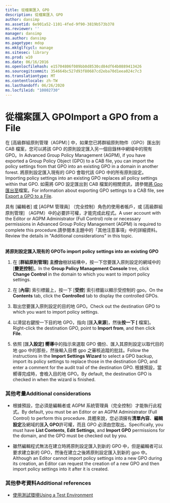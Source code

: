 ```yaml
---
title: 從檔案匯入 GPO
description: 從檔案匯入 GPO
author: dansimp
ms.assetid: 6e901a52-1101-4fed-9f90-3819b573b378
ms.reviewer: ''
manager: dansimp
ms.author: dansimp
ms.pagetype: mdop
ms.mktglfcycl: manage
ms.sitesec: library
ms.prod: w10
ms.date: 06/16/2016
ms.openlocfilehash: e15704806f089bb0d8530cd84df64b0889413426
ms.sourcegitcommit: 354664bc527d93f80687cd2eba70d1eea024c7c3
ms.translationtype: MT
ms.contentlocale: zh-TW
ms.lasthandoff: 06/26/2020
ms.locfileid: "10802730"
---
```

# <span data-ttu-id="7e560-103">從檔案匯入 GPO</span><span class="sxs-lookup"><span data-stu-id="7e560-103">Import a GPO from a File</span></span>


<span data-ttu-id="7e560-104">在 [高級群組原則管理（AGPM）] 中，如果您已將群組原則物件（GPO）匯出到 CAB 檔案，您可以將該 GPO 的原則設定匯入另一個目錄林中網域中的現有 GPO。</span><span class="sxs-lookup"><span data-stu-id="7e560-104">In Advanced Group Policy Management (AGPM), if you have exported a Group Policy Object (GPO) to a CAB file, you can import the policy settings from that GPO into an existing GPO in a domain in another forest.</span></span> <span data-ttu-id="7e560-105">將原則設定匯入現有的 GPO 會取代該 GPO 中的所有原則設定。</span><span class="sxs-lookup"><span data-stu-id="7e560-105">Importing policy settings into an existing GPO replaces all policy settings within that GPO.</span></span> <span data-ttu-id="7e560-106">如需將 GPO 設定匯出到 CAB 檔案的相關資訊，請參閱[將 Gpo 匯出至](export-a-gpo-to-a-file.md)檔案。</span><span class="sxs-lookup"><span data-stu-id="7e560-106">For information about exporting GPO settings to a CAB file, see [Export a GPO to a File](export-a-gpo-to-a-file.md).</span></span>

<span data-ttu-id="7e560-107">具有 [編輯者] 或 [AGPM 管理員] （完全控制）角色的使用者帳戶，或 [高級群組原則管理] （AGPM）中的必要許可權，才能完成此程式。</span><span class="sxs-lookup"><span data-stu-id="7e560-107">A user account with the Editor or AGPM Administrator (Full Control) role or necessary permissions in Advanced Group Policy Management (AGPM) is required to complete this procedure.</span></span><span data-ttu-id="7e560-108">請參閱本主題中的「其他注意事項」中的詳細資料。</span><span class="sxs-lookup"><span data-stu-id="7e560-108">Review the details in "Additional considerations" in this topic.</span></span>

## <a href="" id="bkmk-existing"></a>


**<span data-ttu-id="7e560-109">將原則設定匯入現有的 GPO</span><span class="sxs-lookup"><span data-stu-id="7e560-109">To import policy settings into an existing GPO</span></span>**

1.  <span data-ttu-id="7e560-110">在 [**群組原則管理] 主控台**樹狀結構中，按一下您要匯入原則設定的網域中的 [**變更控制**]。</span><span class="sxs-lookup"><span data-stu-id="7e560-110">In the **Group Policy Management Console** tree, click **Change Control** in the domain to which you want to import policy settings.</span></span>

2.  <span data-ttu-id="7e560-111">在 [**內容**] 索引標籤上，按一下 [**受控**] 索引標籤以顯示受控制的 gpo。</span><span class="sxs-lookup"><span data-stu-id="7e560-111">On the **Contents** tab, click the **Controlled** tab to display the controlled GPOs.</span></span>

3.  <span data-ttu-id="7e560-112">取出您要匯入原則設定的目的地 GPO。</span><span class="sxs-lookup"><span data-stu-id="7e560-112">Check out the destination GPO to which you want to import policy settings.</span></span>

4.  <span data-ttu-id="7e560-113">以滑鼠右鍵按一下目的地 GPO，指向 [匯**入來源**]，然後**按一下 [** 檔案]。</span><span class="sxs-lookup"><span data-stu-id="7e560-113">Right-click the destination GPO, point to **Import from**, and then click **File**.</span></span>

5.  <span data-ttu-id="7e560-114">依照 [匯**入設定] 嚮導**中的指示來選取 GPO 備份、匯入其原則設定以取代目的地 gpo 中的那些，然後輸入目標 gpo 之審核追蹤的批註。</span><span class="sxs-lookup"><span data-stu-id="7e560-114">Follow the instructions in the **Import Settings Wizard** to select a GPO backup, import its policy settings to replace those in the destination GPO, and enter a comment for the audit trail of the destination GPO.</span></span> <span data-ttu-id="7e560-115">根據預設，當嚮導完成時，會檢入目的地 GPO。</span><span class="sxs-lookup"><span data-stu-id="7e560-115">By default, the destination GPO is checked in when the wizard is finished.</span></span>

### <span data-ttu-id="7e560-116">其他考量</span><span class="sxs-lookup"><span data-stu-id="7e560-116">Additional considerations</span></span>

-   <span data-ttu-id="7e560-117">根據預設，您必須是編輯者或 AGPM 系統管理員（完全控制）才能執行此程式。</span><span class="sxs-lookup"><span data-stu-id="7e560-117">By default, you must be an Editor or an AGPM Administrator (Full Control) to perform this procedure.</span></span> <span data-ttu-id="7e560-118">具體來說，您必須擁有**清單內容**、**編輯設定**及網域的匯**入 GPO**許可權，而且 GPO 必須由您取出。</span><span class="sxs-lookup"><span data-stu-id="7e560-118">Specifically, you must have **List Contents**, **Edit Settings**, and **Import GPO** permissions for the domain, and the GPO must be checked out by you.</span></span>

-   <span data-ttu-id="7e560-119">雖然編輯程式無法在建立時將原則設定匯入到新的 GPO 中，但是編輯者可以要求建立新的 GPO，然後在建立之後將原則設定匯入到新的 gpo 中。</span><span class="sxs-lookup"><span data-stu-id="7e560-119">Although an Editor cannot import policy settings into a new GPO during its creation, an Editor can request the creation of a new GPO and then import policy settings into it after it is created.</span></span>

### <span data-ttu-id="7e560-120">其他參考資料</span><span class="sxs-lookup"><span data-stu-id="7e560-120">Additional references</span></span>

-   [<span data-ttu-id="7e560-121">使用測試環境</span><span class="sxs-lookup"><span data-stu-id="7e560-121">Using a Test Environment</span></span>](using-a-test-environment.md)

 

 






